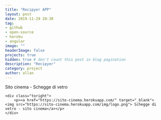 ```yaml
---
title: "Recipyer APP"
layout: post
date: 2019-11-29 20:30
tag: 
- github
- open-source
- heroku
- angular
image: ""
headerImage: false
projects: true
hidden: true # don't count this post in blog pagination
description: "Recipyer"
category: project
author: allan
---
```


<div class="side-by-side">
    <div class="toleft">
        <figcaption class="caption">Sito cinema - Schegge di vetro</figcaption>
    </div>

    <div class="toright">
        <p><a href="https://sito-cinema.herokuapp.com/" target="_blank"><img src="https://sito-cinema.herokuapp.com/img/logo.png"> Schegge di vetro - sito cinema</a></p>
    </div>
</div>
